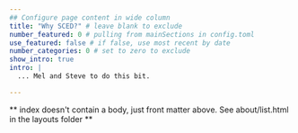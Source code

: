 ```yaml
---
## Configure page content in wide column
title: "Why SCED?" # leave blank to exclude
number_featured: 0 # pulling from mainSections in config.toml
use_featured: false # if false, use most recent by date
number_categories: 0 # set to zero to exclude
show_intro: true
intro: |
  ... Mel and Steve to do this bit.

---
```


** index doesn't contain a body, just front matter above.
See about/list.html in the layouts folder **
